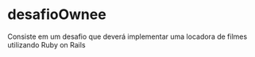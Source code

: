 # desafioOwnee
Consiste em um desafio que deverá implementar uma locadora de filmes utilizando Ruby on Rails

